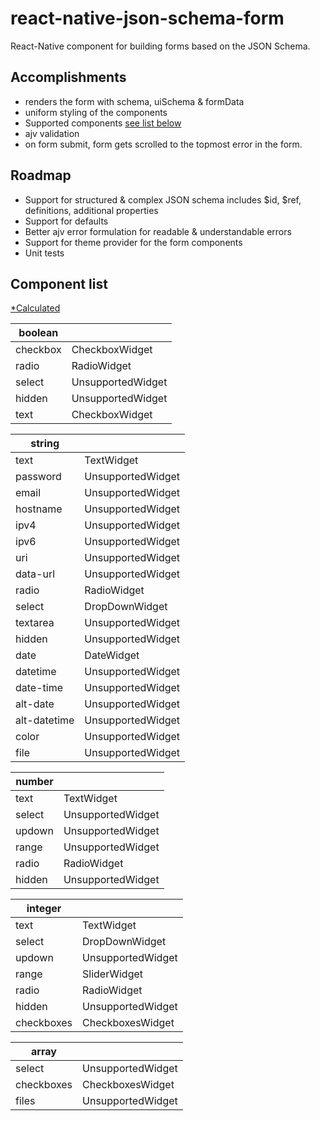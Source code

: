 # react-native-json-schema-form
 React-Native component for building forms based on the JSON Schema.

## Accomplishments
 - renders the form with schema, uiSchema & formData
 - uniform styling of the components
 - Supported components [see list below](https://github.com/AndroConsis/react-native-json-schema-form#component-list)
 - ajv validation
 - on form submit, form gets scrolled to the topmost error in the form.


## Roadmap
 - Support for structured & complex JSON schema includes $id, $ref, definitions, additional properties
 - Support for defaults
 - Better ajv error formulation for readable & understandable errors
 - Support for theme provider for the form components
 - Unit tests
 
 
## Component list
[*Calculated](https://js.do/code/314698)


| **boolean** | | 
| ------ | ------ | 
| checkbox| CheckboxWidget| 
| radio| RadioWidget| 
| select| UnsupportedWidget| 
| hidden| UnsupportedWidget| 
| text| CheckboxWidget| 


| **string** | | 
| ------ | ------ | 
| text| TextWidget| 
| password| UnsupportedWidget| 
| email| UnsupportedWidget| 
| hostname| UnsupportedWidget| 
| ipv4| UnsupportedWidget| 
| ipv6| UnsupportedWidget| 
| uri| UnsupportedWidget| 
| data-url| UnsupportedWidget| 
| radio| RadioWidget| 
| select| DropDownWidget| 
| textarea| UnsupportedWidget| 
| hidden| UnsupportedWidget| 
| date| DateWidget| 
| datetime| UnsupportedWidget| 
| date-time| UnsupportedWidget| 
| alt-date| UnsupportedWidget| 
| alt-datetime| UnsupportedWidget| 
| color| UnsupportedWidget| 
| file| UnsupportedWidget| 


| **number** | | 
| ------ | ------ | 
| text| TextWidget| 
| select| UnsupportedWidget| 
| updown| UnsupportedWidget| 
| range| UnsupportedWidget| 
| radio| RadioWidget| 
| hidden| UnsupportedWidget| 


| **integer** | | 
| ------ | ------ | 
| text| TextWidget| 
| select| DropDownWidget| 
| updown| UnsupportedWidget| 
| range| SliderWidget| 
| radio| RadioWidget| 
| hidden| UnsupportedWidget| 
| checkboxes| CheckboxesWidget| 


| **array** | | 
| ------ | ------ | 
| select| UnsupportedWidget| 
| checkboxes| CheckboxesWidget| 
| files| UnsupportedWidget| 
